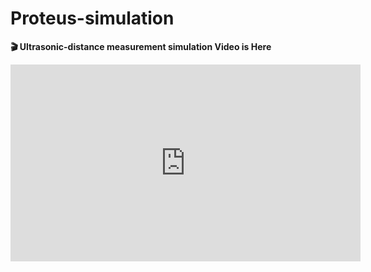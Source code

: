 # Proteus-simulation
**🎬 Ultrasonic-distance measurement simulation Video is Here**

<iframe width="560" height="315" src="https://www.youtube.com/embed/dFpc5Rh9c8s?si=wAJF5gDQBdDAvQH7" title="YouTube video player" frameborder="0" allow="accelerometer; autoplay; clipboard-write; encrypted-media; gyroscope; picture-in-picture; web-share" allowfullscreen></iframe>

